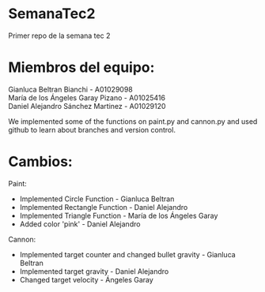 # SemanaTec2

Primer repo de la semana tec 2

# Miembros del equipo:

Gianluca Beltran Bianchi - A01029098\
María de los Ángeles Garay Pizano - A01025416\
Daniel Alejandro Sánchez Martinez - A01029120

We implemented some of the functions on paint.py and cannon.py and used github to learn about branches and version control.

# Cambios:

Paint:  
- Implemented Circle Function - Gianluca Beltran
- Implemented Rectangle Function - Daniel Alejandro
- Implemented Triangle Function - María de los Ángeles Garay
- Added color 'pink' - Daniel Alejandro

Cannon:
- Implemented target counter and changed bullet gravity - Gianluca Beltran
- Implemented target gravity - Daniel Alejandro
- Changed target velocity - Ángeles Garay
